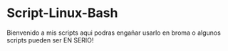 # Script-Linux-Bash
Bienvenido a mis scripts aqui podras engañar usarlo en broma o algunos scripts pueden ser EN SERIO!
